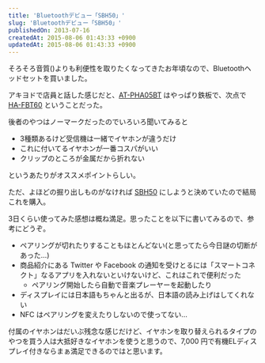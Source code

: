 ```yaml
---
title: 'Bluetoothデビュー「SBH50」'
slug: 'Bluetoothデビュー「SBH50」'
publishedOn: 2013-07-16
createdAt: 2015-08-06 01:43:33 +0900
updatedAt: 2015-08-06 01:43:33 +0900
---
```

そろそろ音質()よりも利便性を取りたくなってきたお年頃なので、Bluetoothヘッドセットを買いました。

アキヨドで店員と話した感じだと、[AT-PHA05BT](https://www.amazon.co.jp/gp/product/B0065V9TXC/ref=as_li_ss_tl?ie=UTF8&camp=247&creative=7399&creativeASIN=B0065V9TXC&linkCode=as2&tag=shucreamnet-22") はやっぱり鉄板で、次点で [HA-FBT60](https://www.amazon.co.jp/gp/product/B00D8795BM/ref=as_li_ss_tl?ie=UTF8&camp=247&creative=7399&creativeASIN=B00D8795BM&linkCode=as2&tag=shucreamnet-22") ということだった。

後者のやつはノーマークだったのでいろいろ聞いてみると

- 3種類あるけど受信機は一緒でイヤホンが違うだけ
- これに付いてるイヤホンが一番コスパがいい
- クリップのところが金属だから折れない

というあたりがオススメポイントらしい。

ただ、よほどの掘り出しものがなければ [SBH50](https://www.amazon.co.jp/gp/product/B00DHF71GG/ref=as_li_ss_tl?ie=UTF8&camp=247&creative=7399&creativeASIN=B00DHF71GG&linkCode=as2&tag=shucreamnet-22) にしようと決めていたので結局これを購入。

3日くらい使ってみた感想は概ね満足。思ったことを以下に書いてみるので、参考にどうぞ。

- ペアリングが切れたりすることもほとんどない(と思ってたら今日謎の切断があった…)
- 商品紹介にある Twitter や Facebook の通知を受けとるには「スマートコネクト」なるアプリを入れないといけないけど、これはこれで便利だった
  - ペアリング開始したら自動で音楽プレーヤーを起動したり
- ディスプレイには日本語もちゃんと出るが、日本語の読み上げはしてくれない
- NFC はペアリングを変えたりしないので使ってない…

付属のイヤホンはだいぶ残念な感じだけど、イヤホンを取り替えられるタイプのやつを買う人は大抵好きなイヤホンを使うと思うので、7,000 円で有機ELディスプレイ付きならまぁ満足できるのではと思います。
